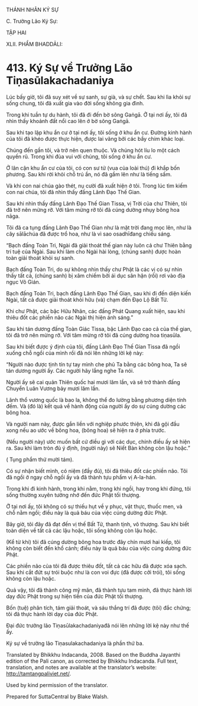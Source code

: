 THÁNH NHÂN KÝ SỰ

C. Trưởng Lão Ký Sự:

TẬP HAI

XLII. PHẨM BHADDĀLI:

# 413\. Ký Sự về Trưởng Lão Tiṇasūlakachadaniya

Lúc bấy giờ, tôi đã suy xét về sự sanh, sự già, và sự chết. Sau khi lìa khỏi sự sống chung, tôi đã xuất gia vào đời sống không gia đình.

Trong khi tuần tự du hành, tôi đã đi đến bờ sông Gaṅgā. Ở tại nơi ấy, tôi đã nhìn thấy khoảnh đất nổi cao lên ở bờ sông Gaṅgā.

Sau khi tạo lập khu ẩn cư ở tại nơi ấy, tôi sống ở khu ẩn cư. Đường kinh hành của tôi đã khéo được thực hiện, được lai vãng bởi các bầy chim khác loại.

Chúng đến gần tôi, và trở nên quen thuộc. Và chúng hót líu lo một cách quyến rũ. Trong khi đùa vui với chúng, tôi sống ở khu ẩn cư.

Ở lân cận khu ẩn cư của tôi, có con sư tử (vua của loài thú) đi khắp bốn phương. Sau khi rời khỏi chỗ trú ẩn, nó đã gầm lên như là tiếng sấm.

Và khi con nai chúa gào thét, nụ cười đã xuất hiện ở tôi. Trong lúc tìm kiếm con nai chúa, tôi đã nhìn thấy đấng Lãnh Đạo Thế Gian.

Sau khi nhìn thấy đấng Lãnh Đạo Thế Gian Tissa, vị Trời của chư Thiên, tôi đã trở nên mừng rỡ. Với tâm mừng rỡ tôi đã cúng dường nhụy bông hoa nāga.

Tôi đã ca tụng đấng Lãnh Đạo Thế Gian như là mặt trời đang mọc lên, như là cây sālāchúa đã được trổ hoa, như là vì sao osadhīđang chiếu sáng.

“Bạch đấng Toàn Tri, Ngài đã giải thoát thế gian này luôn cả chư Thiên bằng trí tuệ của Ngài. Sau khi làm cho Ngài hài lòng, (chúng sanh) được hoàn toàn giải thoát khỏi sự sanh.

Bạch đấng Toàn Tri, do sự không nhìn thấy chư Phật là các vị có sự nhìn thấy tất cả, (chúng sanh) bị xâm chiếm bởi ái dục sân hận (rồi) rơi vào địa ngục Vô Gián.

Bạch đấng Toàn Tri, bạch đấng Lãnh Đạo Thế Gian, sau khi đi đến diện kiến Ngài, tất cả được giải thoát khỏi hữu (và) chạm đến Đạo Lộ Bất Tử.

Khi chư Phật, các bậc Hữu Nhãn, các đấng Phát Quang xuất hiện, sau khi thiêu đốt các phiền não các Ngài thị hiện ánh sáng.”

Sau khi tán dương đấng Toàn Giác Tissa, bậc Lãnh Đạo cao cả của thế gian, tôi đã trở nên mừng rỡ. Với tâm mừng rỡ tôi đã cúng dường hoa tiṇasūla.

Sau khi biết được ý định của tôi, đấng Lãnh Đạo Thế Gian Tissa đã ngồi xuống chỗ ngồi của mình rồi đã nói lên những lời kệ này:

“Người nào được tịnh tín tự tay mình che phủ Ta bằng các bông hoa, Ta sẽ tán dương người ấy. Các người hãy lắng nghe Ta nói.

Người ấy sẽ cai quản Thiên quốc hai mươi lăm lần, và sẽ trở thành đấng Chuyển Luân Vương bảy mươi lăm lần.

Lãnh thổ vương quốc là bao la, không thể đo lường bằng phương diện tính đếm. Và (đó là) kết quả về hành động của người ấy do sự cúng dường các bông hoa.

Và người nam này, được gắn liền với nghiệp phước thiện, khi đã gội đầu xong nếu ao ước về bông hoa, (bông hoa) sẽ hiện ra ở phía trước.

(Nếu người này) ước muốn bất cứ điều gì với các dục, chính điều ấy sẽ hiện ra. Sau khi làm tròn đủ ý định, (người này) sẽ Niết Bàn không còn lậu hoặc.”

( Tụng phẩm thứ mười tám).

Có sự nhận biết mình, có niệm (đầy đủ), tôi đã thiêu đốt các phiền não. Tôi đã ngồi ở ngay chỗ ngồi ấy và đã thành tựu phẩm vị A-la-hán.

Trong khi đi kinh hành, trong khi nằm, trong khi ngồi, hay trong khi đứng, tôi sống thường xuyên tưởng nhớ đến đức Phật tối thượng.

Ở tại nơi ấy, tôi không có sự thiếu hụt về y phục, vật thực, thuốc men, và chỗ nằm ngồi; điều này là quả báu của việc cúng dường đức Phật.

Bây giờ, tôi đây đã đạt đến vị thế Bất Tử, thanh tịnh, vô thượng. Sau khi biết toàn diện về tất cả các lậu hoặc, tôi sống không còn lậu hoặc.

(Kể từ khi) tôi đã cúng dường bông hoa trước đây chín mươi hai kiếp, tôi không còn biết đến khổ cảnh; điều này là quả báu của việc cúng dường đức Phật.

Các phiền não của tôi đã được thiêu đốt, tất cả các hữu đã được xóa sạch. Sau khi cắt đứt sự trói buộc như là con voi đực (đã được cởi trói), tôi sống không còn lậu hoặc.

Quả vậy, tôi đã thành công mỹ mãn, đã thành tựu tam minh, đã thực hành lời dạy đức Phật trong sự hiện tiền của đức Phật tối thượng.

Bốn (tuệ) phân tích, tám giải thoát, và sáu thắng trí đã được (tôi) đắc chứng; tôi đã thực hành lời dạy của đức Phật.

Đại đức trưởng lão Tiṇasūlakachadaniyađã nói lên những lời kệ này như thế ấy.

Ký sự về trưởng lão Tiṇasulakachadaniya là phần thứ ba.

Translated by Bhikkhu Indacanda, 2008. Based on the Buddha Jayanthi edition of the Pali canon, as corrected by Bhikkhu Indacanda. Full text, translation, and notes are available at the translator’s website: http://tamtangpaliviet.net/.

Used by kind permission of the translator.

Prepared for SuttaCentral by Blake Walsh.